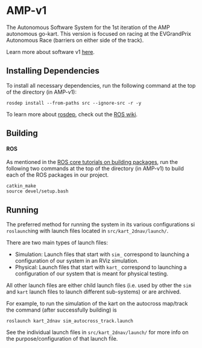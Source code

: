 # AMP-v1
The Autonomous Software System for the 1st iteration of the AMP autonomous go-kart. This version is focused on racing at the EVGrandPrix Autonomous Race (barriers on either side of the track).

Learn more about software v1 [here](https://drive.google.com/file/d/1K5XBHzRQoebuGRryKY5umeLOhvQEEuj8/view?usp=sharing).

## Installing Dependencies
To install all necessary dependencies, run the following command at the top of the directory (in AMP-v1):
```
rosdep install --from-paths src --ignore-src -r -y
```
To learn more about [rosdep](http://wiki.ros.org/rosdep), check out the [ROS wiki](http://wiki.ros.org/rosdep).

## Building
#### ROS
As mentioned in the [ROS core tutorials on building packages](http://wiki.ros.org/ROS/Tutorials/BuildingPackages), run the following two commands at the top of the directory (in AMP-v1) to build each of the ROS packages in our project.
```
catkin_make
source devel/setup.bash
```

## Running
The preferred method for running the system in its various configurations si `roslaunch`ing with launch files located in `src/kart_2dnav/launch/`. 

There are two main types of launch files:
* Simulation: Launch files that start with `sim_` correspond to launching a configuration of our system in an RViz simulation.
* Physical: Launch files that start with `kart_` correspond to launching a configuration of our system that is meant for physical testing. 

All other launch files are either child launch files (i.e. used by other the `sim` and `kart` launch files to launch different sub-systems) or are archived.

For example, to run the simulation of the kart on the autocross map/track the command (after successfully building) is 
```
roslaunch kart_2dnav sim_autocross_track.launch
```

See the individual launch files in  `src/kart_2dnav/launch/` for more info on the purpose/configuration of that launch file.
